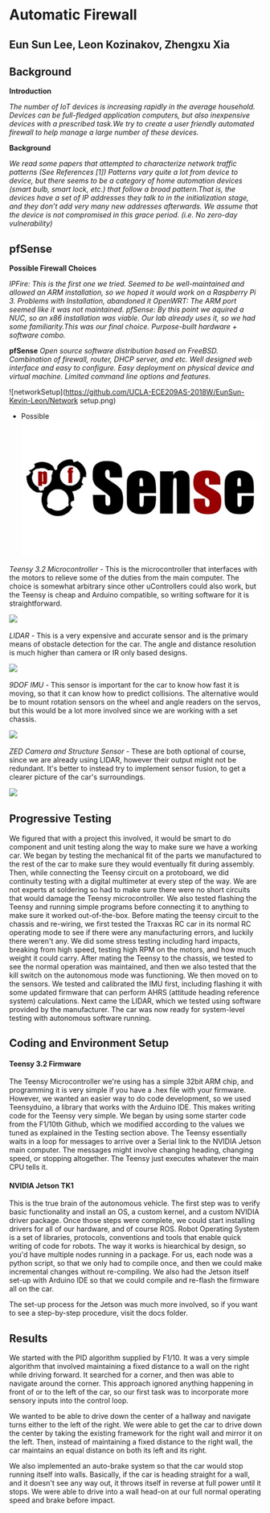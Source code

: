 # Automatic Firewall
## Eun Sun Lee, Leon Kozinakov, Zhengxu Xia

## Background

**Introduction**

*The number of IoT devices is increasing rapidly in the average household. Devices can be full-fledged application computers, but also inexpensive devices with a prescribed task.We try to create a user friendly automated firewall to help manage a large number of these devices.*

**Background**

*We read some papers that attempted to characterize network traffic patterns (See References [1]) Patterns vary quite a lot from device to device, but there seems to be a category of home automation devices (smart bulb, smart lock, etc.) that follow a broad pattern.That is, the devices have a set of IP addresses they talk to in the initialization stage, and they don’t add very many new addresses afterwards. We assume that the device is not compromised in this grace period. (i.e. No zero-day vulnerability)*

## pfSense
**Possible Firewall Choices**

*IPFire: This is the first one we tried. Seemed to be well-maintained and allowed an ARM installation, so we hoped it would work on a Raspberry Pi 3. Problems with Installation, abandoned it*
*OpenWRT: The ARM port seemed like it was not maintained.*
*pfSense: By this point we aquired a NUC, so an x86 installation was viable. Our lab already uses it, so we had some familiarity.This was our final choice. Purpose-built hardware + software combo.*

**pfSense**
*Open source software distribution based on FreeBSD.
Combination of firewall, router, DHCP server, and etc.
Well designed web interface and easy to configure.
Easy deployment on physical device and virtual machine.
Limited command line options and features.*

![networkSetup](https://github.com/UCLA-ECE209AS-2018W/EunSun-Kevin-Leon/Network setup.png)



* Possible
![pfSenseLogo](https://github.com/UCLA-ECE209AS-2018W/EunSun-Kevin-Leon/blob/master/media/pfSense-Logo.jpg)

*Teensy 3.2 Microcontroller -* This is the microcontroller that interfaces with the motors to relieve some of the duties from the main computer. The choice is somewhat arbitrary since other uControllers could also work, but the Teensy is cheap and Arduino compatible, so writing software for it is straightforward.

<img src="https://www.pjrc.com/teensy/teensy32_front_pinout.png" width="250">

*LIDAR -* This is a very expensive and accurate sensor and is the primary means of obstacle detection for the car. The angle and distance resolution is much higher than camera or IR only based designs.

<img src="https://acroname.com/sites/default/files/styles/large/public/r359-ust-10lx.jpg?itok=N8epOYVl" width="250">

*9DOF IMU -* This sensor is important for the car to know how fast it is moving, so that it can know how to predict collisions. The alternative would be to mount rotation sensors on the wheel and angle readers on the servos, but this would be a lot more involved since we are working with a set chassis.

<img src="https://cdn.sparkfun.com//assets/parts/1/1/7/7/5/14001-05.jpg" width="250">

*ZED Camera and Structure Sensor -* These are both optional of course, since we are already using LIDAR, however their output might not be redundant. It's better to instead try to implement sensor fusion, to get a clearer picture of the car's surroundings.

<img src="https://cdn.stereolabs.com/img/product/ZED_product_main.jpg" width="300">

## Progressive Testing

We figured that with a project this involved, it would be smart to do component and unit testing along the way to make sure we have a working car. We began by testing the mechanical fit of the parts we manufactured to the rest of the car to make sure they would eventually fit during assembly. Then, while connecting the Teensy circuit on a protoboard, we did continuity testing with a digital multimeter at every step of the way. We are not experts at soldering so had to make sure there were no short circuits that would damage the Teensy microcontroller. We also tested flashing the Teensy and running simple programs before connecting it to anything to make sure it worked out-of-the-box. Before mating the teensy circuit to the chassis and re-wiring, we first tested the Traxxas RC car in its normal RC operating mode to see if there were any manufacturing errors, and luckily there weren't any. We did some stress testing including hard impacts, breaking from high speed, testing high RPM on the motors, and how much weight it could carry. After mating the Teensy to the chassis, we tested to see the normal operation was maintained, and then we also tested that the kill switch on the autonomous mode was functioning. We then moved on to the sensors. We tested and calibrated the IMU first, including flashing it with some updated firmware that can perform AHRS (attitude heading reference system) calculations. Next came the LIDAR, which we tested using software provided by the manufacturer. The car was now ready for system-level testing with autonomous software running.

## Coding and Environment Setup

#### Teensy 3.2 Firmware

The Teensy Microcontroller we're using has a simple 32bit ARM chip, and programming it is very simple if you have a .hex file with your firmware. However, we wanted an easier way to do code development, so we used Teensyduino, a library that works with the Arduino IDE. This makes writing code for the Teensy very simple. We began by using some starter code from the F1/10th Github, which we modified according to the values we tuned as explained in the Testing section above. The Teensy essentially waits in a loop for messages to arrive over a Serial link to the NVIDIA Jetson main computer. The messages might involve changing heading, changing speed, or stopping altogether. The Teensy just executes whatever the main CPU tells it.

#### NVIDIA Jetson TK1

This is the true brain of the autonomous vehicle. The first step was to verify basic functionality and install an OS, a custom kernel, and a custom NVIDIA driver package. Once those steps were complete, we could start installing drivers for all of our hardware, and of course ROS. Robot Operating System is a set of libraries, protocols, conventions and tools that enable quick writing of code for robots. The way it works is hiearchical by design, so you'd have multiple nodes running in a package. For us, each node was a python script, so that we only had to compile once, and then we could make incremental changes without re-compiling. We also had the Jetson itself set-up with Arduino IDE so that we could compile and re-flash the firmware all on the car.

The set-up process for the Jetson was much more involved, so if you want to see a step-by-step procedure, visit the docs folder.

## Results

We started with the PID algorithm supplied by F1/10. It was a very simple algorithm that involved maintaining a fixed distance to a wall on the right while driving forward. It searched for a corner, and then was able to navigate around the corner. This approach ignored anything happening in front of or to the left of the car, so our first task was to incorporate more sensory inputs into the control loop. 

We wanted to be able to drive down the center of a hallway and navigate turns either to the left of the right. We were able to get the car to drive down the center by taking the existing framework for the right wall and mirror it on the left. Then, instead of maintaining a fixed distance to the right wall, the car maintains an equal distance on both its left and its right.

We also implemented an auto-brake system so that the car would stop running itself into walls. Basically, if the car is heading straight for a wall, and it doesn't see any way out, it throws itself in reverse at full power until it stops. We were able to drive into a wall head-on at our full normal operating speed and brake before impact.
  
